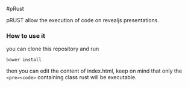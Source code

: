 #pRust

pRUST allow the execution of code on revealjs presentations.

### How to use it

you can clone this repository and run

```
bower install
```

then you can edit the content of index.html, keep on mind that only the `<pre><code>`
containing class rust will be executable.
